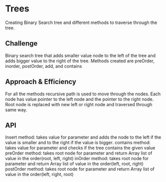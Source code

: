 # Trees
<!-- Short summary or background information -->
Creating Binary Search tree and different methods to traverse through the tree.

## Challenge
<!-- Description of the challenge -->
Binary search tree that adds smaller value node to the left of the tree and adds bigger value
to the right of the tree. Methods created are preOrder, inorder, postOrder, add, and contains

## Approach & Efficiency
<!-- What approach did you take? Why? What is the Big O space/time for this approach? -->
For all the methods recursive path is used to move through the nodes. Each node has value pointer
to the left node and the pointer to the right node. Root node is replaced with new left or right
node and traversed through same way.

## API
<!-- Description of each method publicly available in each of your trees -->
Insert method: takes value for parameter and adds the node to the left if the value is smaller and to the right if the value is 
bigger.
contains method: takes value for parameter and checks if the tree contains the given value
preOrder method: takes root node for parameter and return Array list of value in the order(root, left, right)
inOrder method: takes root node for parameter and return Array list of value in the order(left, root, right)
postOrder method: takes root node for parameter and return Array list of value in the order(left, right, root)
